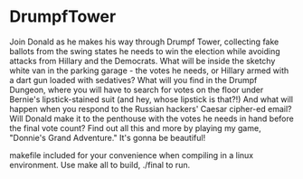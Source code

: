 # DrumpfTower

Join Donald as he makes his way through Drumpf Tower, collecting fake ballots from the swing states he needs to win the election while avoiding attacks from Hillary and the Democrats. 
What will be inside the sketchy white van in the parking garage - the votes he needs, or Hillary armed with a dart gun loaded with sedatives? 
What will you find in the Drumpf Dungeon, where you will have to search for votes on the floor under Bernie's lipstick-stained suit (and hey, whose lipstick is that?!) 
And what will happen when you respond to the Russian hackers' Caesar cipher-ed email?Will Donald make it to the penthouse with the votes he needs in hand before the final vote count? 
Find out all this and more by playing my game, "Donnie's  Grand Adventure." It's gonna be beautiful!

makefile included for your convenience when compiling in a linux environment. 
Use make all to build, ./final to run.
